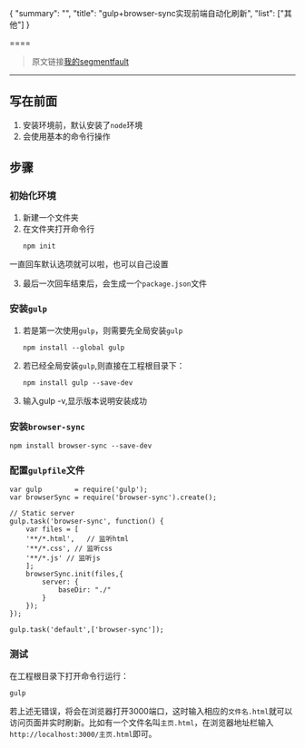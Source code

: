 
{
    "summary": "",
    "title": "gulp+browser-sync实现前端自动化刷新",
    "list": ["其他"]
}

====

> 原文链接[我的segmentfault](https://segmentfault.com/a/1190000010248318)

---

## 写在前面
1. 安装环境前，默认安装了`node`环境
2. 会使用基本的命令行操作

## 步骤

### 初始化环境
1. 新建一个文件夹
2. 在文件夹打开命令行
    ```
    npm init
    ```
 一直回车默认选项就可以啦，也可以自己设置

3. 最后一次回车结束后，会生成一个`package.json`文件

### 安装`gulp`
1. 若是第一次使用`gulp`，则需要先全局安装`gulp`
    ```
    npm install --global gulp
    ```

2. 若已经全局安装`gulp`,则直接在工程根目录下：
    ```
    npm install gulp --save-dev 
    ```
3. 输入gulp -v,显示版本说明安装成功

### 安装`browser-sync`
```
npm install browser-sync --save-dev
```

### 配置`gulpfile`文件

```
var gulp        = require('gulp');
var browserSync = require('browser-sync').create();

// Static server
gulp.task('browser-sync', function() {
    var files = [
    '**/*.html',   // 监听html
    '**/*.css', // 监听css
    '**/*.js' // 监听js
    ];
    browserSync.init(files,{
        server: {
            baseDir: "./"
        }
    });
});

gulp.task('default',['browser-sync']); 
```

### 测试
在工程根目录下打开命令行运行：
```
gulp
```

若上述无错误，将会在浏览器打开3000端口，这时输入相应的`文件名.html`就可以访问页面并实时刷新。比如有一个文件名叫`主页.html`，在浏览器地址栏输入`http://localhost:3000/主页.html`即可。  